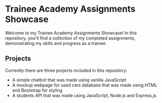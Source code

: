 # Trainee Academy Assignments Showcase
Welcome to my Trainee Academy Assignments Showcase! In this repository, you'll find a collection of my completed assignments, demonstrating my skills and progress as a trainee. 

## Projects

Currently there are three projects included in this repository:
- A simple chatbot that was made using vanilla JavaScript
- A mockup webpage for used cars database that was made using HTML and Bootstrap for styling
- A students API that was made using JavaScript, Node.js and Express.js